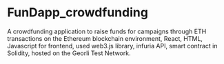 # FunDapp_crowdfunding
A crowdfunding application to raise funds for campaigns through ETH transactions on the Ethereum blockchain environment, React, HTML, Javascript  for  frontend,  used web3.js library,  infuria  API,  smart  contract  in Solidity, hosted on the Georli Test Network. 
